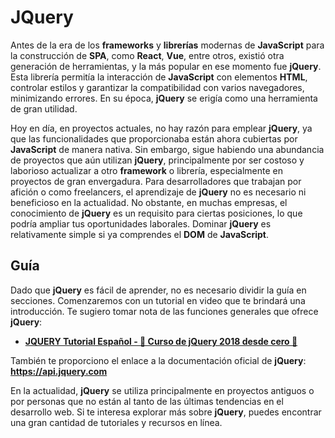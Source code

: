 # JQuery

Antes de la era de los **frameworks** y **librerías** modernas de **JavaScript** para la construcción de **SPA**, como **React**, **Vue**, entre otros, existió otra generación de herramientas, y la más popular en ese momento fue **jQuery**. Esta librería permitía la interacción de **JavaScript** con elementos **HTML**, controlar estilos y garantizar la compatibilidad con varios navegadores, minimizando errores. En su época, **jQuery** se erigía como una herramienta de gran utilidad.

Hoy en día, en proyectos actuales, no hay razón para emplear **jQuery**, ya que las funcionalidades que proporcionaba están ahora cubiertas por **JavaScript** de manera nativa. Sin embargo, sigue habiendo una abundancia de proyectos que aún utilizan **jQuery**, principalmente por ser costoso y laborioso actualizar a otro **framework** o librería, especialmente en proyectos de gran envergadura. Para desarrolladores que trabajan por afición o como freelancers, el aprendizaje de **jQuery** no es necesario ni beneficioso en la actualidad. No obstante, en muchas empresas, el conocimiento de **jQuery** es un requisito para ciertas posiciones, lo que podría ampliar tus oportunidades laborales. Dominar **jQuery** es relativamente simple si ya comprendes el **DOM** de **JavaScript**.

## Guía

Dado que **jQuery** es fácil de aprender, no es necesario dividir la guía en secciones. Comenzaremos con un tutorial en video que te brindará una introducción. Te sugiero tomar nota de las funciones generales que ofrece **jQuery**:

-   **[JQUERY Tutorial Español - 💪 Curso de jQuery 2018 desde cero 💪](https://www.youtube.com/watch?v=DVN8NWppCN0)**

También te proporciono el enlace a la documentación oficial de **jQuery**: **https://api.jquery.com**

En la actualidad, **jQuery** se utiliza principalmente en proyectos antiguos o por personas que no están al tanto de las últimas tendencias en el desarrollo web. Si te interesa explorar más sobre **jQuery**, puedes encontrar una gran cantidad de tutoriales y recursos en línea.
